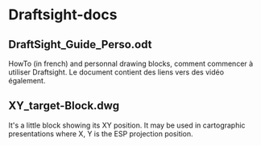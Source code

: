 # Draftsight-docs

## DraftSight_Guide_Perso.odt

HowTo (in french) and personnal drawing blocks, comment commencer à utiliser Draftsight.
     Le document contient des liens vers des vidéo également.

## XY_target-Block.dwg

 It's a little block showing its XY position.
     It may be used in cartographic presentations where X, Y is the ESP projection position.